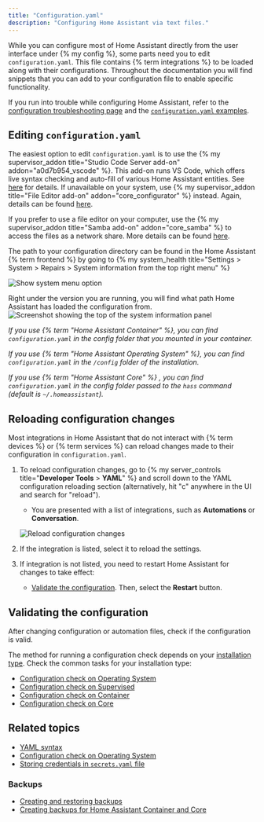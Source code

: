 ```yaml
---
title: "Configuration.yaml"
description: "Configuring Home Assistant via text files."
---
```


While you can configure most of Home Assistant directly from the user interface under {% my config %}, some parts need you to edit `configuration.yaml`. This file contains {% term integrations %} to be loaded along with their configurations. Throughout the documentation you will find snippets that you can add to your configuration file to enable specific functionality.

If you run into trouble while configuring Home Assistant, refer to the [configuration troubleshooting page](/docs/configuration/troubleshooting/) and the [`configuration.yaml` examples](/examples/#example-configurationyaml).

## Editing `configuration.yaml`

The easiest option to edit `configuration.yaml` is to use the {% my supervisor_addon title="Studio Code Server add-on" addon="a0d7b954_vscode" %}. This add-on runs VS Code, which  offers live syntax checking and auto-fill of various Home Assistant entities. See [here](/common-tasks/supervised/#installing-and-using-the-visual-studio-code-vsc-add-on) for details. If unavailable on your system, use {% my supervisor_addon title="File Editor add-on" addon="core_configurator" %} instead. Again, details can be found [here](/common-tasks/supervised/#installing-and-using-the-file-editor-add-on).

If you prefer to use a file editor on your computer, use the {% my supervisor_addon title="Samba add-on" addon="core_samba" %} to access the files as a network share. More details can be found [here](/common-tasks/supervised/#installing-and-using-the-samba-add-on).

The path to your configuration directory can be found in the Home Assistant {% term frontend %} by going to {% my system_health title="Settings > System > Repairs > System information from the top right menu" %}

![Show system menu option](/images/screenshots/System_information_menu.png)

Right under the version you are running, you will find what path Home Assistant has loaded the configuration from.
![Screenshot showing the top of the system information panel](/images/screenshots/System_information.png)

_If you use {% term "Home Assistant Container" %}, you can find `configuration.yaml` in the config folder that you mounted in your container._

_If you use {% term "Home Assistant Operating System" %}, you can find `configuration.yaml` in the `/config` folder of the installation._

_If you use {% term "Home Assistant Core" %} , you can find `configuration.yaml` in the config folder passed to the `hass` command (default is `~/.homeassistant`)._

## Reloading configuration changes

Most integrations in Home Assistant that do not interact with {% term devices %} or {% term services %} can reload changes made to their configuration in `configuration.yaml`.

1. To reload configuration changes, go to {% my server_controls title="**Developer Tools** > **YAML**" %} and scroll down to the YAML configuration reloading section (alternatively, hit "c" anywhere in the UI and search for "reload").
   - You are presented with a list of integrations, such as **Automations** or **Conversation**.

    ![Reload configuration changes](/images/docs/configuration/reloading_config.png)

2. If the integration is listed, select it to reload the settings.
3. If integration is not listed, you need to restart Home Assistant for changes to take effect:
   - [Validate the configuration](#validating-the-configuration). Then, select the **Restart** button.

## Validating the configuration

After changing configuration or automation files, check if the configuration is valid.

The method for running a configuration check depends on your [installation type](/installation/#advanced-installation-methods). Check the common tasks for your installation type:

- [Configuration check on Operating System](/common-tasks/os/#configuration-check)
- [Configuration check on Supervised](/common-tasks/supervised/#configuration-check)
- [Configuration check on Container](/common-tasks/container/#configuration-check)
- [Configuration check on Core](/common-tasks/core/#configuration-check)

## Related topics

- [YAML syntax](/docs/configuration/yaml/)
- [Configuration check on Operating System](/common-tasks/os/#configuration-check)
- [Storing credentials in `secrets.yaml` file](/docs/configuration/secrets)

### Backups

- [Creating and restoring backups](/common-tasks/os/#backups)
- [Creating backups for Home Assistant Container and Core](/integrations/backup)
